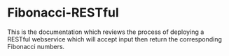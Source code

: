 # Fibonacci-RESTful
This is the documentation which reviews the process of deploying a RESTful webservice which will accept input then return the corresponding Fibonacci numbers.
